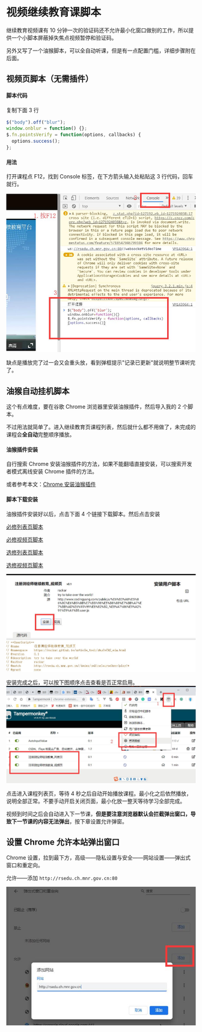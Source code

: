# 视频继续教育课脚本

继续教育视频课有 10 分钟一次的验证码还不允许最小化窗口做别的工作，所以提供一个小脚本屏蔽掉失焦点视频暂停和验证码。

另外又写了一个油猴脚本，可以全自动听课，但是有一点配置门槛，详细步骤附在后面。

## 视频页脚本（无需插件）

#### 脚本代码

复制下面 3 行

```js
$("body").off("blur");
window.onblur = function() {};
$.fn.pointsVerify = function(options, callbacks) {
  options.success();
};
```

#### 用法

打开课程点 F12，找到 Console 标签，在下方箭头输入处粘贴这 3 行代码，回车就行。

![](../pic/zcchs.jpg)

缺点是播放完了过一会又会重头放，看到弹框提示"记录已更新"就说明整节课听完了。

## 油猴自动挂机脚本

这个有点难度，要在谷歌 Chrome 浏览器里安装油猴插件，然后导入我的 2 个脚本。

不过用法就简单了。进入继续教育页课程列表，然后就什么都不用做了，未完成的课程会**全自动**完整顺序播放。

#### 油猴插件安装

自行搜索 Chrome 安装油猴插件的方法，如果不能翻墙直接安装，可以搜索开发者模式离线安装 Chrome 插件的方法。

或者参考本文：[Chrome 安装油猴插件](./zhuceYouhou)

#### 脚本下载安装

油猴插件安装好以后，点击下面 4 个链接下载脚本。然后点击安装

[必修列表页脚本](https://github.com/Rackar/myTamperMonkeyLibs/raw/master/bixiu_list.user.js)

[必修视频页脚本](https://github.com/Rackar/myTamperMonkeyLibs/raw/master/bixiu_video.user.js)

[选修列表页脚本](https://github.com/Rackar/myTamperMonkeyLibs/raw/master/xuanxiu_list.user.js)

[选修视频页脚本](https://github.com/Rackar/myTamperMonkeyLibs/raw/master/xuanxiu_video.user.js)

![安装](../pic/install.jpg)

安装完成之后，可以按下图顺序点击查看是否正常启用。
![安装完成](../pic/ok.jpg)

点击进入课程列表页，等待 4 秒之后自动开始播放课程。最小化之后依然播放，说明全部正常。不要手动开启关闭页面，最小化放一整天等待学习全部完成。

视频到时间之后会自动进入下一节课，**但是要注意浏览器默认会拦截弹出窗口，导致下一节课的内容无法弹出**，按下章设置允许弹窗。

## 设置 Chrome 允许本站弹出窗口

Chrome 设置，拉到最下方，高级——隐私设置与安全——网站设置——弹出式窗口和重定向。

允许——添加 `http://rsedu.ch.mnr.gov.cn:80`

![允许弹窗](../pic/tanchuang.jpg)
